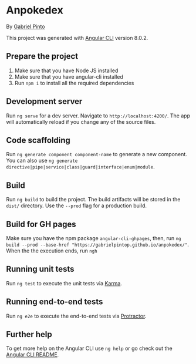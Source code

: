 # Anpokedex

By [Gabriel Pinto](https://gabrielpinto.me)

This project was generated with [Angular CLI](https://github.com/angular/angular-cli) version 8.0.2.

## Prepare the project

1. Make sure that you have Node JS installed
2. Make sure that you have angular-cli installed
3. Run `npm i` to install all the required dependencies

## Development server

Run `ng serve` for a dev server. Navigate to `http://localhost:4200/`. The app will automatically reload if you change any of the source files.

## Code scaffolding

Run `ng generate component component-name` to generate a new component. You can also use `ng generate directive|pipe|service|class|guard|interface|enum|module`.

## Build

Run `ng build` to build the project. The build artifacts will be stored in the `dist/` directory. Use the `--prod` flag for a production build.

## Build for GH pages

Make sure you have the npm package `angular-cli-ghpages`, then, run `ng build --prod --base-href "https://gabrielpintop.github.io/anpokedex/"`. When the the execution ends, run `ngh`

## Running unit tests

Run `ng test` to execute the unit tests via [Karma](https://karma-runner.github.io).

## Running end-to-end tests

Run `ng e2e` to execute the end-to-end tests via [Protractor](http://www.protractortest.org/).

## Further help

To get more help on the Angular CLI use `ng help` or go check out the [Angular CLI README](https://github.com/angular/angular-cli/blob/master/README.md).
